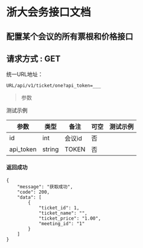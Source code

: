
# 浙大会务接口文档

## 配置某个会议的所有票根和价格接口
## 请求方式 : GET

统一URL地址：

```
URL/api/v1/ticket/one?api_token=___
```


> 参数

测试示例

| 参数 | 类型 | 备注 | 可空 | 测试示例 |
| --- | --- | --- | --- | --- |
|id|int|会议id|否||
|api_token|string|TOKEN|否||


#### 返回成功
```
{
    "message": "获取成功",
    "code": 200,
    "data": [
        {
            "ticket_id": 1,
            "ticket_name": "",
            "ticket_price": "1.00",
            "meeting_id": "1"
        }
    ]
}

